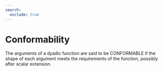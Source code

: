 ```yaml
---
search:
  exclude: true
---
```


<h1 class="heading"><span class="name">Conformability</span></h1>

The arguments of a dyadic function are said to be CONFORMABLE if the shape of each argument meets the requirements of the function, possibly after scalar extension.
